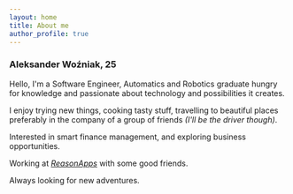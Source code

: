 ```yaml
---
layout: home
title: About me
author_profile: true
---
```

### Aleksander Woźniak, 25
Hello, I'm a Software Engineer, Automatics and Robotics graduate hungry for
knowledge and passionate about technology and possibilities it creates.

I enjoy trying new things, cooking tasty stuff, travelling to beautiful places
preferably in the company of a group of friends *(I'll be the driver though)*.

Interested in smart finance management, and exploring business opportunities.

Working at [*ReasonApps*](https://reasonapps.pl) with some good friends.

Always looking for new adventures.
